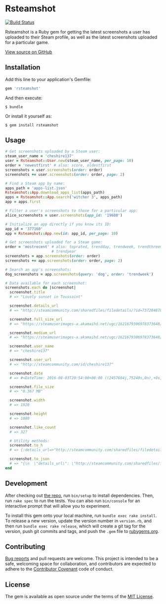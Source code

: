 # Rsteamshot

[![Build Status](https://travis-ci.org/cheshire137/rsteamshot.svg?branch=master)](https://travis-ci.org/cheshire137/rsteamshot)

Rsteamshot is a Ruby gem for getting the latest screenshots a user has uploaded to their Steam profile, as well as the latest screenshots uploaded for a particular game.

[View source on GitHub](https://github.com/cheshire137/rsteamshot)

## Installation

Add this line to your application's Gemfile:

```ruby
gem 'rsteamshot'
```

And then execute:

    $ bundle

Or install it yourself as:

    $ gem install rsteamshot

## Usage

```ruby
# Get screenshots uploaded by a Steam user:
steam_user_name = 'cheshire137'
user = Rsteamshot::User.new(steam_user_name, per_page: 10)
order = 'newestfirst' # also: score, oldestfirst
screenshots = user.screenshots(order: order)
screenshots += user.screenshots(order: order, page: 2)

# Find a Steam app by name:
apps_path = 'apps-list.json'
Rsteamshot::App.download_apps_list(apps_path)
apps = Rsteamshot::App.search('witcher 3', apps_path)
app = apps.first

# Filter a user's screenshots to those for a particular app:
alice_screenshots = user.screenshots(app_id: '19680')

# Initialize an app directly if you know its ID:
app_id = '377160'
app = Rsteamshot::App.new(id: app_id, per_page: 10)

# Get screenshots uploaded for a Steam game:
order = 'mostrecent' # also: toprated, trendday, trendweek, trendthreemonths, trendsixmonths,
                     # trendyear
screenshots = app.screenshots(order: order)
screenshots += app.screenshots(order: order, page: 2)

# Search an app's screenshots:
dog_screenshots = app.screenshots(query: 'dog', order: 'trendweek')

# Data available for each screenshot:
screenshots.each do |screenshot|
  screenshot.title
  # => "Lovely sunset in Toussaint"

  screenshot.details_url
  # => "http://steamcommunity.com/sharedfiles/filedetails/?id=737284878"

  screenshot.full_size_url
  # => "https://steamuserimages-a.akamaihd.net/ugc/1621679306978373648/FACBF0285AFB413467E0E76371E8796D8E8C263D/"

  screenshot.medium_url
  # => "https://steamuserimages-a.akamaihd.net/ugc/1621679306978373648/FACBF0285AFB413467E0E76371E8796D8E8C263D/?interpolation=lanczos-none&output-format=jpeg&output-quality=95&fit=inside|1024:576&composite-to%3D%2A%2C%2A%7C1024%3A576&background-color=black"

  screenshot.user_name
  # => "cheshire137"

  screenshot.user_url
  # => "http://steamcommunity.com/id/cheshire137"

  screenshot.date
  # => #<DateTime: 2016-08-03T20:54:00+00:00 ((2457604j,75240s,0n),+0s,2299161j)>

  screenshot.file_size
  # => "0.367 MB"

  screenshot.width
  # => 1920

  screenshot.height
  # => 1080

  screenshot.like_count
  # => 327

  # Utility methods:
  screenshot.to_h
  # => {:details_url=>"http://steamcommunity.com/sharedfiles/filedetails/?id=737284878", :title=>...

  screenshot.to_json
  # => "{\n  \"details_url\": \"http://steamcommunity.com/sharedfiles/filedetails/?id=737284878\",
end
```

## Development

After checking out [the repo](https://github.com/cheshire137/rsteamshot), run `bin/setup` to install dependencies. Then, run `rake spec` to run the tests. You can also run `bin/console` for an interactive prompt that will allow you to experiment.

To install this gem onto your local machine, run `bundle exec rake install`. To release a new version, update the version number in `version.rb`, and then run `bundle exec rake release`, which will create a git tag for the version, push git commits and tags, and push the `.gem` file to [rubygems.org](https://rubygems.org).

## Contributing

[Bug reports](https://github.com/cheshire137/rsteamshot/issues) and pull requests are welcome. This project is intended to be a safe, welcoming space for collaboration, and contributors are expected to adhere to the [Contributor Covenant](http://contributor-covenant.org) code of conduct.

## License

The gem is available as open source under the terms of the [MIT License](http://opensource.org/licenses/MIT).
